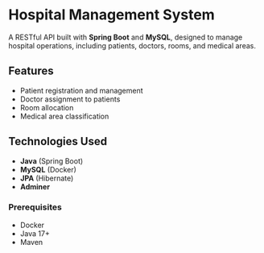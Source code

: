 # Hospital Management System

A RESTful API built with **Spring Boot** and **MySQL**, designed to manage hospital operations, including patients, doctors, rooms, and medical areas.

##  Features
- Patient registration and management
- Doctor assignment to patients
- Room allocation
- Medical area classification

##  Technologies Used
- **Java** (Spring Boot)
- **MySQL** (Docker)
- **JPA** (Hibernate)
- **Adminer**

### Prerequisites
- Docker
- Java 17+
- Maven

